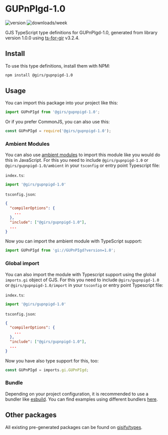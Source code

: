 
# GUPnPIgd-1.0

![version](https://img.shields.io/npm/v/@girs/gupnpigd-1.0)
![downloads/week](https://img.shields.io/npm/dw/@girs/gupnpigd-1.0)


GJS TypeScript type definitions for GUPnPIgd-1.0, generated from library version 1.0.0 using [ts-for-gir](https://github.com/gjsify/ts-for-gir) v3.2.4.


## Install

To use this type definitions, install them with NPM:
```bash
npm install @girs/gupnpigd-1.0
```

## Usage

You can import this package into your project like this:
```ts
import GUPnPIgd from '@girs/gupnpigd-1.0';
```

Or if you prefer CommonJS, you can also use this:
```ts
const GUPnPIgd = require('@girs/gupnpigd-1.0');
```

### Ambient Modules

You can also use [ambient modules](https://github.com/gjsify/ts-for-gir/tree/main/packages/cli#ambient-modules) to import this module like you would do this in JavaScript.
For this you need to include `@girs/gupnpigd-1.0` or `@girs/gupnpigd-1.0/ambient` in your `tsconfig` or entry point Typescript file:

`index.ts`:
```ts
import '@girs/gupnpigd-1.0'
```

`tsconfig.json`:
```json
{
  "compilerOptions": {
    ...
  },
  "include": ["@girs/gupnpigd-1.0"],
  ...
}
```

Now you can import the ambient module with TypeScript support: 

```ts
import GUPnPIgd from 'gi://GUPnPIgd?version=1.0';
```

### Global import

You can also import the module with Typescript support using the global `imports.gi` object of GJS.
For this you need to include `@girs/gupnpigd-1.0` or `@girs/gupnpigd-1.0/import` in your `tsconfig` or entry point Typescript file:

`index.ts`:
```ts
import '@girs/gupnpigd-1.0'
```

`tsconfig.json`:
```json
{
  "compilerOptions": {
    ...
  },
  "include": ["@girs/gupnpigd-1.0"],
  ...
}
```

Now you have also type support for this, too:

```ts
const GUPnPIgd = imports.gi.GUPnPIgd;
```

### Bundle

Depending on your project configuration, it is recommended to use a bundler like [esbuild](https://esbuild.github.io/). You can find examples using different bundlers [here](https://github.com/gjsify/ts-for-gir/tree/main/examples).

## Other packages

All existing pre-generated packages can be found on [gjsify/types](https://github.com/gjsify/types).

